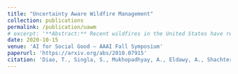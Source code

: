 ```yaml
---
title: "Uncertainty Aware Wildfire Management"
collection: publications
permalink: /publication/uawm
# excerpt: '**Abstract:** Recent wildfires in the United States have resulted in loss of life and billions of dollars, destroying countless structures and forests. Fighting wildfires is extremely complex. It is difficult to observe the true state of fires due to smoke and risk associated with ground surveillance. There are limited resources to be deployed over a massive area and the spread of the fire is challenging to predict. This paper proposes a decision-theoretic approach to combat wildfires. We model the resource allocation problem as a partially-observable Markov decision process. We also present a data-driven model that lets us simulate how fires spread as a function of relevant covariates. A major problem in using data-driven models to combat wildfires is the lack of comprehensive data sources that relate fires with relevant covariates. We present an algorithmic approach based on large-scale raster and vector analysis that can be used to create such a dataset. Our data with over 2 million data points is the first open-source dataset that combines existing fire databases with covariates extracted from satellite imagery. Through experiments using real-world wildfire data, we demonstrate that our forecasting model can accurately model the spread of wildfires. Finally, we use simulations to demonstrate that our response strategy can significantly reduce response times compared to baseline methods.'
date: 2020-10-15
venue: 'AI for Social Good – AAAI Fall Symposium'
paperurl: 'https://arxiv.org/abs/2010.07915'
citation: 'Diao, T., Singla, S., Mukhopadhyay, A., Eldawy, A., Shachter, R., & Kochenderfer, M. (2020). &quot;Uncertainty Aware Wildfire Management&quot;.'
---
```

